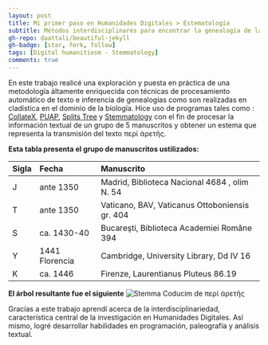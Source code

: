 ```yaml
---
layout: post
title: Mi primer paso en Humanidades Digitales > Estematología
subtitle: Métodos interdisciplinares para encontrar la genealogía de la transmisión de manuscritos - El caso del περί ἀρετῆς ἀριστοτέλοσς
gh-repo: daattali/beautiful-jekyll
gh-badge: [star, fork, follow]
tags: [Digital humanitiesm - Stemmatology]
comments: true
---
```


En este trabajo realicé una exploración y puesta en práctica de una metodología áltamente enriquecida con técnicas de procesamiento automático de texto e inferencia de genealogías como son realizadas en cladística en el dominio de la biología.
Hice uso de programas tales como : [CollateX](https://collatex.net/demo/), [PUAP](https://paup.phylosolutions.com/), [Splits Tree](https://uni-tuebingen.de/en/fakultaeten/mathematisch-naturwissenschaftliche-fakultaet/fachbereiche/informatik/lehrstuehle/algorithms-in-bioinformatics/software/splitstree/) y [Stemmatology](https://github.com/Jean-Baptiste-Camps/stemmatology) con el fin de procesar la información textual de un grupo de 5 manuscritos y obtener un estema que representa la transmisión del texto περί ἀρετῆς.

**Esta tabla presenta el grupo de manuscritos ustilizados:**

| Sigla | Fecha | Manuscrito |
| :------ |:--- | :--- |
| J | ante 1350 | Madrid, Biblioteca Nacional 4684 , olim N. 54 |
| T | ante 1350 | Vaticano, BAV, Vaticanus Ottoboniensis gr. 404 |
| S | ca. 1430-40 | Bucareşti, Biblioteca Academiei Române 394 |
| Y | 1441 Florencia | Cambridge, University Library, Dd IV 16 |
| K | ca. 1446 | Firenze, Laurentianus Pluteus 86.19 |

**El árbol resultante fue el siguiente**
![Stemma Coducim de περί ἀρετῆς](/assets/images/stemma.png "Stemma Codicum")

Gracias a este trabajo aprendí acerca de la interdisciplinariedad, característica central de la investigación en Humanidades Digitales. Así mismo, logré desarrollar habilidades en programación, paleografía y análisis textual.
